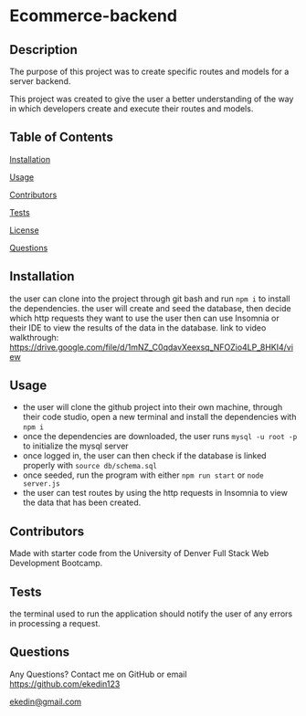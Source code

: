 # Ecommerce-backend

  ## Description 

  The purpose of this project was to create specific routes and models for a server backend.

  This project was created to give the user a better understanding of the way in which developers create and execute their routes and models.

  ## Table of Contents

  [Installation](#installation)

  [Usage](#usage)

  [Contributors](#contributors)

  [Tests](#tests)

  [License](#license)

  [Questions](#questions)

  ## Installation

  the user can clone into the project through git bash and run `npm i` to install the dependencies.
  the user will create and seed the database, then decide which http requests they want to use
  the user then can use Insomnia or their IDE to view the results of the data in the database.
  link to video walkthrough: https://drive.google.com/file/d/1mNZ_C0qdavXeexsq_NFOZio4LP_8HKI4/view

  ## Usage 
   - the user will clone the github project into their own machine, through their code studio, open a new terminal and install the dependencies with `npm i`  
   - once the dependencies are downloaded, the user runs `mysql -u root -p` to initialize the mysql server
   - once logged in, the user can then check if the database is linked properly with `source db/schema.sql`
   - once seeded, run the program with either `npm run start` or `node server.js`
   - the user can test routes by using the http requests in Insomnia to view the data that has been created.

  ## Contributors 

  Made with starter code from the University of Denver Full Stack Web Development Bootcamp.

  ## Tests 
  
  the terminal used to run the application should notify the user of any errors in processing a request.

  ## Questions 

  Any Questions? Contact me on GitHub or email
  https://github.com/ekedin123 

  ekedin@gmail.com